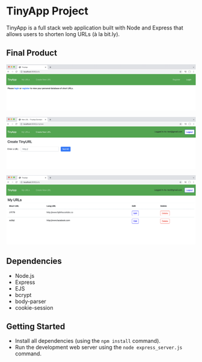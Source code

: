 # TinyApp Project

TinyApp is a full stack web application built with Node and Express that allows users to shorten long URLs (à la bit.ly).

## Final Product

!["Screenshot of main TinyApp Page"](https://github.com/kliang1194/tinyapp/blob/master/docs/urls-page.png?raw=true)

!["Screenshot of Page to Create new ShortURL"](https://github.com/kliang1194/tinyapp/blob/master/docs/createurls-page.png?raw=true)

!["Screenshot of main TinyApp Page with URLs"](https://github.com/kliang1194/tinyapp/blob/master/docs/urlsindex-page.png?raw=true)

## Dependencies

- Node.js
- Express
- EJS
- bcrypt
- body-parser
- cookie-session

## Getting Started

- Install all dependencies (using the `npm install` command).
- Run the development web server using the `node express_server.js` command.